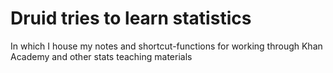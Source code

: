# Druid tries to learn statistics
In which I house my notes and shortcut-functions for working through Khan Academy and other stats teaching materials
